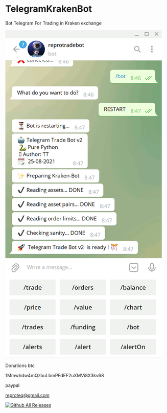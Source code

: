 # TelegramKrakenBot
Bot Telegram For Trading in Kraken exchange



![alt tag](https://github.com/reproteq/TelegramKrakenBot/blob/main/TelegramKrakenBot.gif) 


Donations btc

1Mmwhdw4mQzbuLbmPFdEF2uXMVi8X3kv68

paypal 

reproteq@gmail.com



[![Github All Releases](https://img.shields.io/github/downloads/reproteq/TelegramKrakenBot/total.svg)]()
